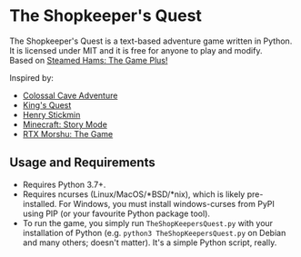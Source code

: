# The Shopkeeper's Quest

The Shopkeeper's Quest is a text-based adventure game written in Python. It is licensed under MIT and it is free for anyone to play and modify.<br>
Based on [Steamed Hams: The Game Plus!](https://github.com/SolidLamp/Steamed-Hams)<br>

Inspired by:

- [Colossal Cave Adventure](https://en.wikipedia.org/wiki/Colossal_Cave_Adventure)
- [King's Quest](https://en.wikipedia.org/wiki/King%27s_Quest_I)
- [Henry Stickmin](https://simple.wikipedia.org/wiki/The_Henry_Stickmin_Collection)
- [Minecraft: Story Mode](https://en.wikipedia.org/wiki/Minecraft%3A_Story_Mode)
- [RTX Morshu: The Game](https://koshkamatew.itch.io/morshugame-demo)


## Usage and Requirements

- Requires Python 3.7+.
- Requires ncurses (Linux/MacOS/*BSD/*nix), which is likely pre-installed. For Windows, you must install windows-curses from PyPI using PIP (or your favourite Python package tool).
- To run the game, you simply run `TheShopKeepersQuest.py` with your installation of Python (e.g. `python3 TheShopKeepersQuest.py` on Debian and many others; doesn't matter). It's a simple Python script, really.
